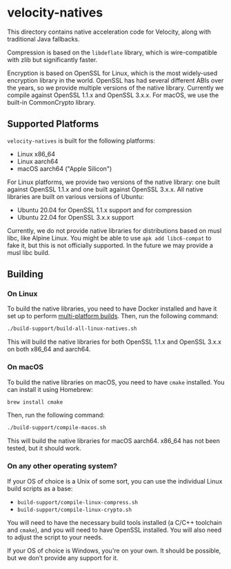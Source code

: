 # velocity-natives

This directory contains native acceleration code for Velocity, along with traditional Java fallbacks.

Compression is based on the `libdeflate` library, which is wire-compatible with zlib but significantly faster.

Encryption is based on OpenSSL for Linux, which is the most widely-used encryption library in the world.
OpenSSL has had several different ABIs over the years, so we provide multiple versions of the native
library. Currently we compile against OpenSSL 1.1.x and OpenSSL 3.x.x. For macOS, we use the built-in
CommonCrypto library.

## Supported Platforms

`velocity-natives` is built for the following platforms:

- Linux x86_64
- Linux aarch64
- macOS aarch64 ("Apple Silicon")

For Linux platforms, we provide two versions of the native library: one built against OpenSSL 1.1.x and one built against OpenSSL 3.x.x.
All native libraries are built on various versions of Ubuntu:

- Ubuntu 20.04 for OpenSSL 1.1.x support and for compression
- Ubuntu 22.04 for OpenSSL 3.x.x support

Currently, we do not provide native libraries for distributions based on musl libc, like Alpine Linux. You might be able to use `apk add libc6-compat` to fake it, but this is not officially supported.
In the future we may provide a musl libc build.

## Building

### On Linux

To build the native libraries, you need to have Docker installed and have it set up to perform [multi-platform builds](https://docs.docker.com/build/building/multi-platform/). Then, run the following command:

```bash
./build-support/build-all-linux-natives.sh
```

This will build the native libraries for both OpenSSL 1.1.x and OpenSSL 3.x.x on both x86_64 and aarch64.

### On macOS

To build the native libraries on macOS, you need to have `cmake` installed. You can install it using Homebrew:

```bash
brew install cmake
```

Then, run the following command:

```bash
./build-support/compile-macos.sh
```

This will build the native libraries for macOS aarch64. x86_64 has not been tested, but it should work.

### On any other operating system?

If your OS of choice is a Unix of some sort, you can use the individual Linux build scripts as a base:

- `build-support/compile-linux-compress.sh`
- `build-support/compile-linux-crypto.sh`

You will need to have the necessary build tools installed (a C/C++ toolchain and `cmake`), and you will need to have OpenSSL installed. You will also need to adjust the script to your needs.

If your OS of choice is Windows, you're on your own. It should be possible, but we don't provide any support for it.